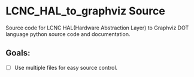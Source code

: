 # LCNC_HAL_to_graphviz Source
Source code for LCNC HAL(Hardware Abstraction Layer) to Graphviz DOT language python source code and documentation.

## Goals:
- [ ] Use multiple files for easy source control.
